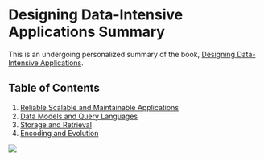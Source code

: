 # Designing Data-Intensive Applications Summary
This is an undergoing personalized summary of the book, [Designing Data-Intensive Applications](https://dataintensive.net/).

## Table of Contents
1. [Reliable Scalable and Maintainable Applications](chapter_1.md)
1. [Data Models and Query Languages](chapter_2.md)
1. [Storage and Retrieval](chapter_3.md)
1. [Encoding and Evolution](chapter_4.md)

![](https://dataintensive.net/images/book-cover.png)

